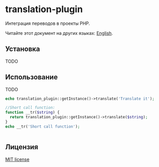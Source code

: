 # translation-plugin
Интеграция переводов в проекты PHP.

Читайте этот документ на других языках: [English](README.md).

## Установка

TODO

## Использование

TODO

```php
echo translation_plugin::getInstance()->translate('Translate it');

//Short call function:
function __tr($string) {
  return translation_plugin::getInstance()->translate($string);
}
echo __tr('Short call function');
 
```

## Лицензия

<a href="http://opensource.org/licenses/mit-license.php" rel="nofollow">MIT license</a>
